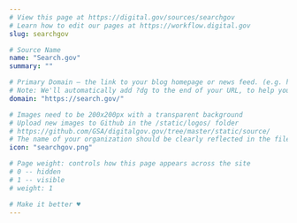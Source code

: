 ```yaml
---
# View this page at https://digital.gov/sources/searchgov
# Learn how to edit our pages at https://workflow.digital.gov
slug: searchgov

# Source Name
name: "Search.gov"
summary: ""

# Primary Domain — the link to your blog homepage or news feed. (e.g. https://18f.gsa.gov/)
# Note: We'll automatically add ?dg to the end of your URL, to help you track links back to your site.
domain: "https://search.gov/"

# Images need to be 200x200px with a transparent background
# Upload new images to Github in the /static/logos/ folder
# https://github.com/GSA/digitalgov.gov/tree/master/static/source/
# The name of your organization should be clearly reflected in the filename (e.g., usds-logo.png or 18f-logo.png)
icon: "searchgov.png"

# Page weight: controls how this page appears across the site
# 0 -- hidden
# 1 -- visible
# weight: 1

# Make it better ♥
---
```

